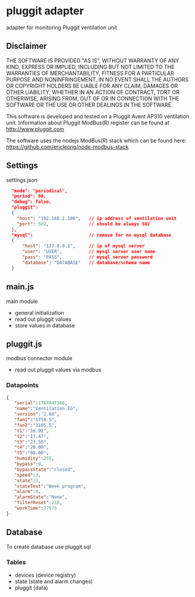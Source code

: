 # pluggit adapter
adapter for monitoring Pluggit ventilation unit

## Disclaimer
THE SOFTWARE IS PROVIDED "AS IS", WITHOUT WARRANTY OF ANY KIND, EXPRESS OR IMPLIED, INCLUDING BUT NOT LIMITED TO THE WARRANTIES OF MERCHANTABILITY, FITNESS FOR A PARTICULAR PURPOSE AND NONINFRINGEMENT. IN NO EVENT SHALL THE AUTHORS OR COPYRIGHT HOLDERS BE LIABLE FOR ANY CLAIM, DAMAGES OR OTHER LIABILITY, WHETHER IN AN ACTION OF CONTRACT, TORT OR OTHERWISE, ARISING FROM, OUT OF OR IN CONNECTION WITH THE SOFTWARE OR THE USE OR OTHER DEALINGS IN THE SOFTWARE.

This software is developed and tested on a Pluggit Avent AP310 ventilation unit.
Information about Pluggit ModBus(R) register can be found at http://www.pluggit.com

The software uses the nodejs ModBus(R) stack which can be found here:
  https://github.com/ericleong/node-modbus-stack

## Settings

settings.json
```json
  "mode": "periodical",
  "period": 60,
  "debug": false,
  "pluggit":
  {
    "host": "192.168.2.100",   // ip address of ventilation unit
    "port": 502,               // should be always 502
  },
  "mysql":                     // remove for no mysql database
  {
      "host": "127.0.0.1",     // ip of mysql server
      "user": "USER",          // mysql server user name
      "pass": "PASS",          // mysql server password
      "database": "DATABASE"   // database/schema name
  }
```

## main.js
main module
- general initialization
- read out pluggit values
- store values in database

## pluggit.js
modbus connector module
- read out pluggit values via modbus

### Datapoints
```json
{  
   "serial":1767847366,
   "name":"Ventilation EG",
   "version":"2.68",
   "fan1":"1758.5",
   "fan2":"2105.5",
   "t1":"16.92",
   "t2":"17.47",
   "t3":"23.56",
   "t4":"20.00",
   "t5":"88.00",
   "humidity":255,
   "bypass":0,
   "bypassState":"closed",
   "speed":3,
   "state":3,
   "stateText":"Week program",
   "alarm":0,
   "alarmState":"None",
   "filterReset":210,
   "workTime":27575
}
```

## Database
To create database use pluggit.sql

### Tables
- devices (device registry)
- state (state and alarm changes)
- pluggit (data)